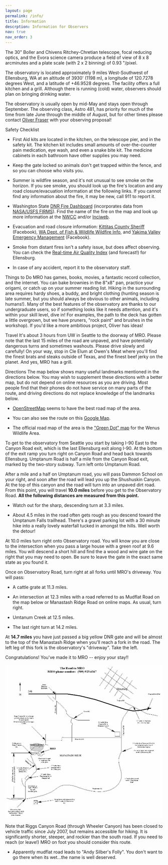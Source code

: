 ```yaml
---
layout: page
permalink: /info/
title: Information
descrption: Information for Observers
nav: true
nav_order: 3
---
```

The 30" Boller and Chivens Ritchey-Chretian telescope, focal reducing optics, and the Evora science camera produce a field of view of 8 x 8 arcminutes and a plate scale (with 2 x 2 binning) of 0.93 "/pixel.

The observatory is located approximately 9 miles West-Southwest of Ellensburg, WA at an altitude of 3930' (1198 m), a longitude of 120.7278 degrees West, and a latitude of +46.9528 degrees. The facility offers a full kitchen and a grill. Although there is running (cold) water, observers should plan on bringing drinking water.

The observatory is usually open by mid-May and stays open through September. The observing class, Astro 481, has priority for much of the time from late June through the middle of August, but for other times please contact [Oliver Fraser](ojf@uw.edu) with your observing proposal!

Safety Checklist
- First Aid kits are located in the kitchen, on the telescope pier, and in the safety kit. The kitchen kit includes small amounts of over-the-counter pain medication, eye wash, and even a snake bite kit. The medicine cabinets in each bathroom have other supplies you may need.

- Keep the gate locked so animals don't get trapped within the fence, and so you can choose who visits you.

- Summer is wildfire season, and it's not unusual to see smoke on the horizon. If you see smoke, you should look up the fire's location and any road closure/evacuation information at the following links. If you cannot find any information about the fire, it may be new, call 911 to report it.

- Washington State [DNR Fire Dashboard](https://experience.arcgis.com/experience/6cdda73cf6154949a1fae76ccb2900a0) (incorporates data from [NASA/USFS FIRMS](https://firms.modaps.eosdis.nasa.gov/usfs/map/#t:tsd;d:24hrs;@-120.65,46.88,11.00z)). Find the name of the fire on the map and look up more information at the [NWCC](https://gacc.nifc.gov/nwcc/fire_info.php) and/or [Inciweb](https://inciweb.wildfire.gov/).

- Evacuation and road closure information: [Kittitas County Sheriff](https://www.facebook.com/KittitasCountySheriff/) (Facebook), [WA Dept. of Fish & Wildlife Wildfire Info](https://wdfw.wa.gov/about/wdfw-lands/wildfire), and [Yakima Valley Emergency Management](https://www.facebook.com/YakimaCountyOEM) (Facebook).

- Smoke from distant fires isn't a safety issue, but does affect observing. You can check the [Real-time Air Quality Index](http://aqicn.org/city/usa/washington/ellensburg/ruby-st/) (and forecast!) for Ellensburg.

- In case of any accident, report it to the observatory staff.

Things to Do
MRO has games, books, movies, a fantastic record collection, and the internet. You can bake brownies in the 8"x8" pan, practice your origami, or catch up on your summer reading list. Hiking in the surrounding area requires hardy shoes, a buddy, and bright clothing (hunting season is late summer, but you should always be obvious to other animals, including humans!). Many of the best features of the observatory are thanks to our undergraduate users, so if something looks like it needs attention, and it's within your skill level, dive in! For examples, the path to the deck has gotten a little overgrown, but we have pruners, "rock paint" and brushes in the workshop). If you'd like a more ambitious project, Oliver has ideas!

Travel
It's about 3 hours from UW in Seattle to the doorway of MRO. Please note that the last 15 miles of the road are unpaved, and have potentially dangerous turns and sometimes washouts. Please drive slowly and carefully! On your way, stop in Cle Elum at Owen's Meat where you'll find the finest brats and steaks outside of Texas, and the finest beef jerky on the planet. And yes, MRO has a grill.

Directions
The map below shows many useful landmarks mentioned in the directions below. You may wish to supplement these directions with a better map, but do not depend on online resources as you are driving. Most people find that their phones do not have service on many parts of the route, and driving directions do not replace knowledge of the landmarks below.

- [OpenStreetMap](https://www.openstreetmap.org/search?query=Manastash%20Ridge%20Observatory%2C%20WA#map=15/46.9573/-120.7179) seems to have the best road map of the area.  

- You can also see the route on this [Google Map](https://www.google.com/maps/dir/Subway,+1301+Canyon+Rd,+Ellensburg,+WA+98926,+United+States/46.9506484,-120.7249641/@46.9367773,-120.6443132,18255m/data=!3m1!1e3!4m14!4m13!1m10!1m1!1s0x5499f2213ced1b4b:0x7fee9e3bb14fff55!2m2!1d-120.545486!2d46.980247!3m4!1m2!1d-120.6408958!2d46.9125571!3s0x5499e551bf73b38b:0x1ef061fe12c6d271!1m0!3e0).

- The official road map of the area is the ["Green Dot" map](https://wdfw.wa.gov/about/wdfw-lands/green-dot#print) for the Wenus Wildlife Area.

To get to the observatory from Seattle you start by taking I-90 East to the Canyon Road exit, which is the last Ellensburg exit along I-90. At the bottom of the exit ramp you turn right on Canyon Road and head back towards Ellensburg. Umptanum Road is half a mile from the Canyon Road exit, marked by the two-story subway. Turn left onto Umptanum Road.

After a mile and a half on Umptanum road, you will pass Dammon School on your right, and soon after the road will lead you up the Shushuskin Canyon. At the top of this canyon and the road will turn into an unpaved dirt road. From this point, you will travel **10.0 miles** before you get to the Observatory Road. **All the following distances are measured from this point.**

- Watch out for the sharp, descending turn at 3.3 miles.

- About 4.5 miles in the road often gets rough as you descend toward the Umptanum Falls trailhead. There's a gravel parking lot with a 30 minute hike into a really lovely waterfall tucked in amongst the hills. Well worth the detour!

At 10.0 miles turn right onto Observatory road. You will know you are close to the intersection when you pass a large house with a green roof at 9.6 miles. You will descend a short hill and find the a wood and wire gate on the right that you may need to open. Be sure to leave the gate in the exact same state as you found it.

Once on Observatory Road, turn right at all forks until MRO's driveway. You will pass:

- A cattle grate at 11.3 miles.

- An intersection at 12.3 miles with a road referred to as Mudflat Road on the map below or Manastash Ridge Road on online maps. As usual, turn right.

- Umtanum Creek at 12.5 miles.

- The last right turn at 14.2 miles.

At **14.7 miles** you have just passed a big yellow DNR gate and will be almost to the top of the Manastash Ridge when you'll reach a fork in the road. The left leg of this fork is the observatory's "driveway". Take the left.

Congratulations! You've made it to MRO -- enjoy your stay!!

![map](assets/img/MRO_Map.jpeg)

Note that Riggs Canyon Road (through Wheeler Canyon) has been closed to vehicle traffic since July 2007, but remains accessible for hiking. It is significantly shorter, steeper, and rockier than the south road. If you need to reach (or leave!) MRO on foot you should consider this route.

* Apparently mudflat road leads to "Andy Silber's Folly". You don't want to go there when its wet...the name is well deserved.